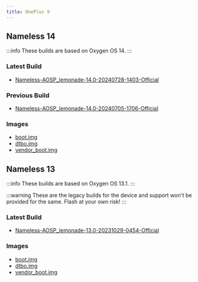 ```yaml
---
title: OnePlus 9
---
```


## Nameless 14

:::info
These builds are based on Oxygen OS 14.
:::

### Latest Build
- [Nameless-AOSP_lemonade-14.0-20240728-1403-Official](https://sourceforge.net/projects/nameless-aosp/files/lemonade/Nameless-AOSP_lemonade-14.0-20240728-1403-Official.zip/download)

### Previous Build
- [Nameless-AOSP_lemonade-14.0-20240705-1706-Official](https://sourceforge.net/projects/nameless-aosp/files/lemonade/Nameless-AOSP_lemonade-14.0-20240705-1706-Official.zip/download)

### Images
- [boot.img](https://sourceforge.net/projects/nameless-aosp/files/lemonade/images/21-04-24/boot.img/download)
- [dtbo.img](https://sourceforge.net/projects/nameless-aosp/files/lemonade/images/21-04-24/dtbo.img/download)
- [vendor_boot.img](https://sourceforge.net/projects/nameless-aosp/files/lemonade/images/21-04-24/vendor_boot.img/download)

## Nameless 13

:::info
These builds are based on Oxygen OS 13.1.
:::

:::warning
These are the legacy builds for the device and support won't be provided for the same. Flash at your own risk!
:::

### Latest Build
- [Nameless-AOSP_lemonade-13.0-20231029-0454-Official](https://sourceforge.net/projects/nameless-aosp/files/lemonade/Nameless-AOSP_lemonade-13.0-20231029-0454-Official.zip/download)

### Images
- [boot.img](https://sourceforge.net/projects/nameless-aosp/files/lemonade/images/14-01-2023/boot.img/download)
- [dtbo.img](https://sourceforge.net/projects/nameless-aosp/files/lemonade/images/14-01-2023/dtbo.img/download)
- [vendor_boot.img](https://sourceforge.net/projects/nameless-aosp/files/lemonade/images/14-01-2023/vendor_boot.img/download)